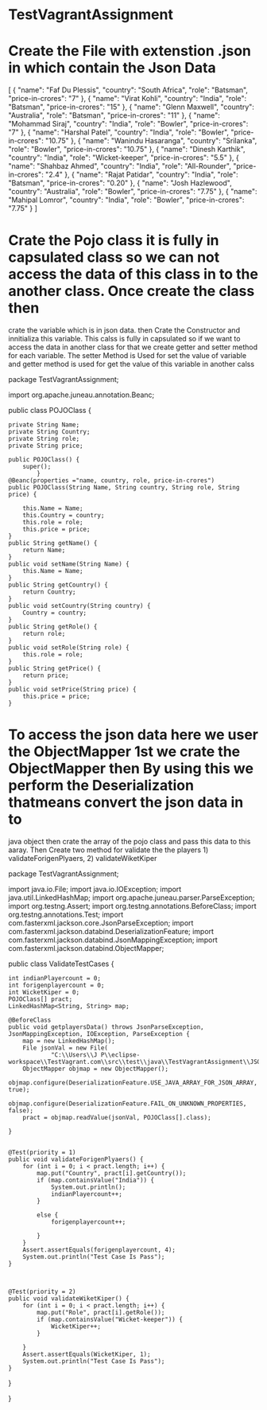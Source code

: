 # TestVagrantAssignment

# Create the File with extenstion .json in which contain the Json Data 

 [
    {
      "name": "Faf Du Plessis",
      "country": "South Africa",
      "role": "Batsman",
      "price-in-crores": "7"
    },
    {
      "name": "Virat Kohli",
      "country": "India",
      "role": "Batsman",
      "price-in-crores": "15"
    },
    {
      "name": "Glenn Maxwell",
      "country": "Australia",
      "role": "Batsman",
      "price-in-crores": "11"
    },
    {
      "name": "Mohammad Siraj",
      "country": "India",
      "role": "Bowler",
      "price-in-crores": "7"
    },
    {
      "name": "Harshal Patel",
      "country": "India",
      "role": "Bowler",
      "price-in-crores": "10.75"
    },
    {
      "name": "Wanindu Hasaranga",
      "country": "Srilanka",
      "role": "Bowler",
      "price-in-crores": "10.75"
    },
    {
      "name": "Dinesh Karthik",
      "country": "India",
      "role": "Wicket-keeper",
      "price-in-crores": "5.5"
    },
    {
      "name": "Shahbaz Ahmed",
      "country": "India",
      "role": "All-Rounder",
      "price-in-crores": "2.4"
    },
    {
      "name": "Rajat Patidar",
      "country": "India",
      "role": "Batsman",
      "price-in-crores": "0.20"
    },
    {
      "name": "Josh Hazlewood",
      "country": "Australia",
      "role": "Bowler",
      "price-in-crores": "7.75"
    },
    {
      "name": "Mahipal Lomror",
      "country": "India",
      "role": "Bowler",
      "price-in-crores": "7.75"
    }
  ]
  
  # Crate the Pojo class it is fully in capsulated class so we can not access the data of this class in to the another class. Once create the class then 
  crate the variable which is in json data. then Crate the Constructor and innitializa this variable. This calss is fully in capsulated so if we want to access the data 
  in another class for that we create getter and setter method for each variable. The setter Method is Used for set the value of variable and getter method is used for 
  get the value of this variable in another calss
  
  package TestVagrantAssignment;

import org.apache.juneau.annotation.Beanc;

public class POJOClass {
	

	private String Name;
	private String Country;
	private String role;
	private String price;

	public POJOClass() {
		super();
			}
	@Beanc(properties ="name, country, role, price-in-crores")
	public POJOClass(String Name, String country, String role, String price) {
		
		this.Name = Name;
		this.Country = country;
		this.role = role;
		this.price = price;
	}
	public String getName() {
		return Name;
	}
	public void setName(String Name) {
		this.Name = Name;
	}
	public String getCountry() {
		return Country;
	}
	public void setCountry(String country) {
		Country = country;
	}
	public String getRole() {
		return role;
	}
	public void setRole(String role) {
		this.role = role;
	}
	public String getPrice() {
		return price;
	}
	public void setPrice(String price) {
		this.price = price;
	}
  
  
  # To access the json data here we user the ObjectMapper 1st we crate the ObjectMapper then By using this we perform the Deserialization thatmeans convert the json data in to 
  java object then crate the array of the pojo class and pass this data to this aaray. Then Create two method for validate the the players 1) validateForigenPlyaers, 2) validateWiketKiper
  
  package TestVagrantAssignment;

import java.io.File;
import java.io.IOException;
import java.util.LinkedHashMap;
import org.apache.juneau.parser.ParseException;
import org.testng.Assert;
import org.testng.annotations.BeforeClass;
import org.testng.annotations.Test;
import com.fasterxml.jackson.core.JsonParseException;
import com.fasterxml.jackson.databind.DeserializationFeature;
import com.fasterxml.jackson.databind.JsonMappingException;
import com.fasterxml.jackson.databind.ObjectMapper;

public class ValidateTestCases {

	int indianPlayercount = 0;
	int forigenplayercount = 0;
	int WicketKiper = 0;
	POJOClass[] pract;
	LinkedHashMap<String, String> map;

	@BeforeClass
	public void getplayersData() throws JsonParseException, JsonMappingException, IOException, ParseException {
		map = new LinkedHashMap();
		File jsonVal = new File(
				"C:\\Users\\J P\\eclipse-workspace\\TestVagrant.com\\src\\test\\java\\TestVagrantAssignment\\JSONData.json");
		ObjectMapper objmap = new ObjectMapper();
		objmap.configure(DeserializationFeature.USE_JAVA_ARRAY_FOR_JSON_ARRAY, true);
		objmap.configure(DeserializationFeature.FAIL_ON_UNKNOWN_PROPERTIES, false);
		pract = objmap.readValue(jsonVal, POJOClass[].class);

	}
	

	@Test(priority = 1)
	public void validateForigenPlyaers() {
		for (int i = 0; i < pract.length; i++) {
			map.put("Country", pract[i].getCountry());
			if (map.containsValue("India")) {
				System.out.println();
				indianPlayercount++;
			}

			else {
				forigenplayercount++;

			}
		}
		Assert.assertEquals(forigenplayercount, 4);
		System.out.println("Test Case Is Pass");
	}
	
	

	@Test(priority = 2)
	public void validateWiketKiper() {
		for (int i = 0; i < pract.length; i++) {
			map.put("Role", pract[i].getRole());
			if (map.containsValue("Wicket-keeper")) {
				WicketKiper++;
			}

		}
		Assert.assertEquals(WicketKiper, 1);
		System.out.println("Test Case Is Pass");
	}

}

  
  
  

}
